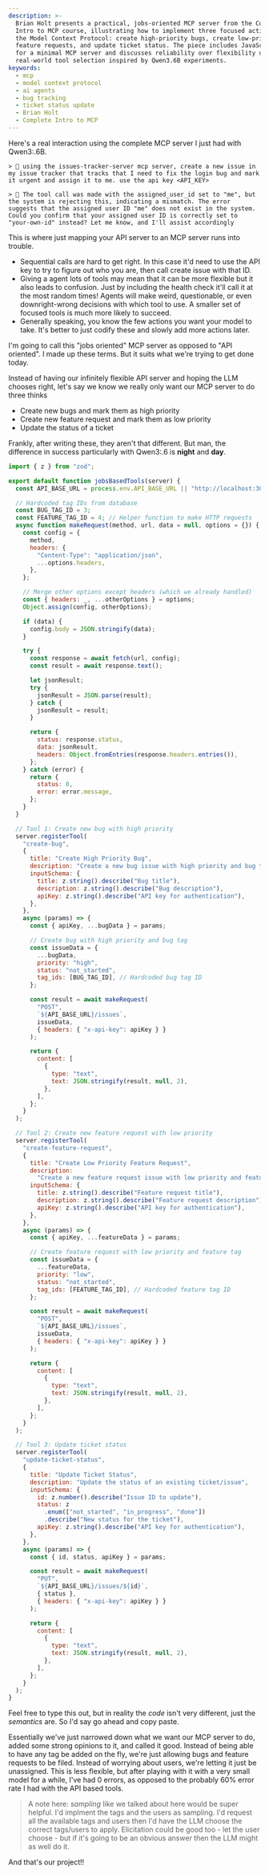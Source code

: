 ```yaml
---
description: >-
  Brian Holt presents a practical, jobs-oriented MCP server from the Complete
  Intro to MCP course, illustrating how to implement three focused actions with
  the Model Context Protocol: create high-priority bugs, create low-priority
  feature requests, and update ticket status. The piece includes JavaScript code
  for a minimal MCP server and discusses reliability over flexibility using
  real-world tool selection inspired by Qwen3.6B experiments.
keywords:
  - mcp
  - model context protocol
  - ai agents
  - bug tracking
  - ticket status update
  - Brian Holt
  - Complete Intro to MCP
---
```

Here's a real interaction using the complete MCP server I just had with Qwen3:.6B.

```
> 👤 using the issues-tracker-server mcp server, create a new issue in my issue tracker that tracks that I need to fix the login bug and mark it urgent and assign it to me. use the api key <API_KEY>

> 🤖 The tool call was made with the assigned_user_id set to "me", but the system is rejecting this, indicating a mismatch. The error suggests that the assigned user ID "me" does not exist in the system. Could you confirm that your assigned user ID is correctly set to "your-own-id" instead? Let me know, and I'll assist accordingly
```

This is where just mapping your API server to an MCP server runs into trouble.

- Sequential calls are hard to get right. In this case it'd need to use the API key to try to figure out who you are, then call create issue with that ID.
- Giving a agent lots of tools may mean that it can be more flexible but it also leads to confusion. Just by including the health check it'll call it at the most random times! Agents will make weird, questionable, or even downright-wrong decisions with which tool to use. A smaller set of focused tools is much more likely to succeed.
- Generally speaking, you know the few actions you want your model to take. It's better to just codify these and slowly add more actions later.

I'm going to call this "jobs oriented" MCP server as opposed to "API oriented". I made up these terms. But it suits what we're trying to get done today.

Instead of having our infinitely flexible API server and hoping the LLM chooses right, let's say we know we really only want our MCP server to do three thinks

- Create new bugs and mark them as high priority
- Create new feature request and mark them as low priority
- Update the status of a ticket

Frankly, after writing these, they aren't that different. But man, the difference in success particularly with Qwen3:.6 is **night** and **day**.

```javascript
import { z } from "zod";

export default function jobsBasedTools(server) {
  const API_BASE_URL = process.env.API_BASE_URL || "http://localhost:3000/api";

  // Hardcoded tag IDs from database
  const BUG_TAG_ID = 3;
  const FEATURE_TAG_ID = 4; // Helper function to make HTTP requests
  async function makeRequest(method, url, data = null, options = {}) {
    const config = {
      method,
      headers: {
        "Content-Type": "application/json",
        ...options.headers,
      },
    };

    // Merge other options except headers (which we already handled)
    const { headers: _, ...otherOptions } = options;
    Object.assign(config, otherOptions);

    if (data) {
      config.body = JSON.stringify(data);
    }

    try {
      const response = await fetch(url, config);
      const result = await response.text();

      let jsonResult;
      try {
        jsonResult = JSON.parse(result);
      } catch {
        jsonResult = result;
      }

      return {
        status: response.status,
        data: jsonResult,
        headers: Object.fromEntries(response.headers.entries()),
      };
    } catch (error) {
      return {
        status: 0,
        error: error.message,
      };
    }
  }

  // Tool 1: Create new bug with high priority
  server.registerTool(
    "create-bug",
    {
      title: "Create High Priority Bug",
      description: "Create a new bug issue with high priority and bug tag",
      inputSchema: {
        title: z.string().describe("Bug title"),
        description: z.string().describe("Bug description"),
        apiKey: z.string().describe("API key for authentication"),
      },
    },
    async (params) => {
      const { apiKey, ...bugData } = params;

      // Create bug with high priority and bug tag
      const issueData = {
        ...bugData,
        priority: "high",
        status: "not_started",
        tag_ids: [BUG_TAG_ID], // Hardcoded bug tag ID
      };

      const result = await makeRequest(
        "POST",
        `${API_BASE_URL}/issues`,
        issueData,
        { headers: { "x-api-key": apiKey } }
      );

      return {
        content: [
          {
            type: "text",
            text: JSON.stringify(result, null, 2),
          },
        ],
      };
    }
  );

  // Tool 2: Create new feature request with low priority
  server.registerTool(
    "create-feature-request",
    {
      title: "Create Low Priority Feature Request",
      description:
        "Create a new feature request issue with low priority and feature tag",
      inputSchema: {
        title: z.string().describe("Feature request title"),
        description: z.string().describe("Feature request description"),
        apiKey: z.string().describe("API key for authentication"),
      },
    },
    async (params) => {
      const { apiKey, ...featureData } = params;

      // Create feature request with low priority and feature tag
      const issueData = {
        ...featureData,
        priority: "low",
        status: "not_started",
        tag_ids: [FEATURE_TAG_ID], // Hardcoded feature tag ID
      };

      const result = await makeRequest(
        "POST",
        `${API_BASE_URL}/issues`,
        issueData,
        { headers: { "x-api-key": apiKey } }
      );

      return {
        content: [
          {
            type: "text",
            text: JSON.stringify(result, null, 2),
          },
        ],
      };
    }
  );

  // Tool 3: Update ticket status
  server.registerTool(
    "update-ticket-status",
    {
      title: "Update Ticket Status",
      description: "Update the status of an existing ticket/issue",
      inputSchema: {
        id: z.number().describe("Issue ID to update"),
        status: z
          .enum(["not_started", "in_progress", "done"])
          .describe("New status for the ticket"),
        apiKey: z.string().describe("API key for authentication"),
      },
    },
    async (params) => {
      const { id, status, apiKey } = params;

      const result = await makeRequest(
        "PUT",
        `${API_BASE_URL}/issues/${id}`,
        { status },
        { headers: { "x-api-key": apiKey } }
      );

      return {
        content: [
          {
            type: "text",
            text: JSON.stringify(result, null, 2),
          },
        ],
      };
    }
  );
}
```

Feel free to type this out, but in reality the _code_ isn't very different, just the _semantics_ are. So I'd say go ahead and copy paste.

Essentially we've just narrowed down what we want our MCP server to do, added some strong opinions to it, and called it good. Instead of being able to have any tag be added on the fly, we're just allowing bugs and feature requests to be filed. Instead of worrying about users, we're letting it just be unassigned. This is less flexible, but after playing with it with a very small model for a while, I've had 0 errors, as opposed to the probably 60% error rate I had with the API based tools.

> A note here: _sampling_ like we talked about here would be super helpful. I'd implment the tags and the users as sampling. I'd request all the available tags and users then I'd have the LLM choose the correct tags/users to apply. Elicitation could be good too - let the user choose - but if it's going to be an obvious answer then the LLM might as well do it.

And that's our project!!
